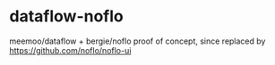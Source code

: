 dataflow-noflo
==============

meemoo/dataflow + bergie/noflo proof of concept, since replaced by <https://github.com/noflo/noflo-ui>
